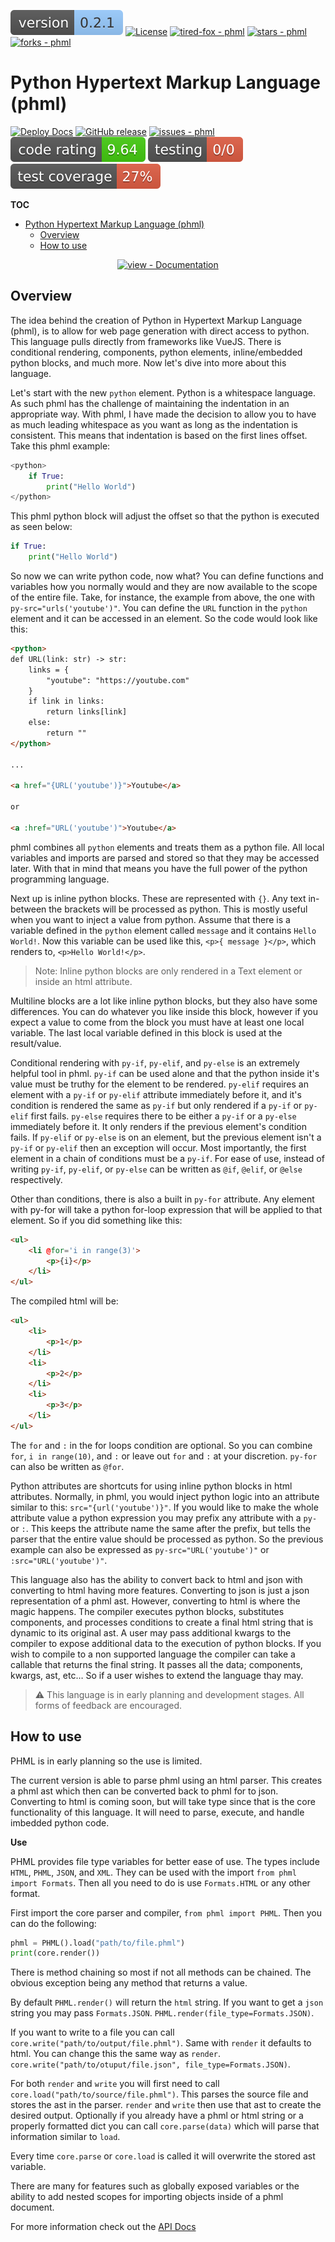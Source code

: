 ![version](assets/badges/version.svg) [![License](https://img.shields.io/badge/License-MIT-9cf)](https://github.com/Tired-Fox/phml/blob/main/LICENSE) [![tired-fox - phml](https://img.shields.io/static/v1?label=tired-fox&message=phml&color=9cf&logo=github)](https://github.com/tired-fox/phml "Go to GitHub repo")
[![stars - phml](https://img.shields.io/github/stars/tired-fox/phml?style=social)](https://github.com/tired-fox/phml)
[![forks - phml](https://img.shields.io/github/forks/tired-fox/phml?style=social)](https://github.com/tired-fox/phml)

# Python Hypertext Markup Language (phml)

[![Deploy Docs](https://github.com/Tired-Fox/phml/actions/workflows/deploy_docs.yml/badge.svg)](https://github.com/Tired-Fox/phml/actions/workflows/deploy_docs.yml) [![GitHub release](https://img.shields.io/github/release/tired-fox/phml?include_prereleases=&sort=semver&color=brightgreen)](https://github.com/tired-fox/phml/releases/) 
[![issues - phml](https://img.shields.io/github/issues/tired-fox/phml)](https://github.com/tired-fox/phml/issues) ![quality](assets/badges/quality.svg) ![testing](assets/badges/testing.svg) ![test coverage](assets/badges/test_cov.svg)

**TOC**
- [Python Hypertext Markup Language (phml)](#python-hypertext-markup-language-phml)
  - [Overview](#overview)
  - [How to use](#how-to-use)


<div align="center">

[![view - Documentation](https://img.shields.io/badge/view-Documentation-blue?style=for-the-badge)](https://tired-fox.github.io/phml/phml.html "Go to project documentation")

</div>

## Overview

The idea behind the creation of Python in Hypertext Markup Language (phml), is to allow for web page generation with direct access to python. This language pulls directly from frameworks like VueJS. There is conditional rendering, components, python elements, inline/embedded python blocks, and much more. Now let's dive into more about this language.

Let's start with the new `python` element. Python is a whitespace language. As such phml
has the challenge of maintaining the indentation in an appropriate way. With phml, I have made the decision to allow you to have as much leading whitespace as you want as long as the indentation is consistent. This means that indentation is based on the first lines offset. Take this phml example:

```python
<python>
    if True:
        print("Hello World")
</python>
```

This phml python block will adjust the offset so that the python is executed as seen below:

```python
if True:
    print("Hello World")
```

So now we can write python code, now what? You can define functions and variables
how you normally would and they are now available to the scope of the entire file.
Take, for instance, the example from above, the one with `py-src="urls('youtube')"`.
You can define the `URL` function in the `python` element and it can be accessed in an element. So the code would look like this:

```html
<python>
def URL(link: str) -> str:
    links = {
        "youtube": "https://youtube.com"
    }
    if link in links:
        return links[link]
    else:
        return ""
</python>

...

<a href="{URL('youtube')}">Youtube</a>

or 

<a :href="URL('youtube')">Youtube</a>
```

phml combines all `python` elements and treats them as a python file. All local variables and imports are parsed and stored so that they may be accessed later. With that in mind that means you have the full power of the python programming language.

Next up is inline python blocks. These are represented with `{}`. Any text in-between the brackets will be processed as python. This is mostly useful when you want to inject a value from python. Assume that there is a variable defined in the `python` element called `message`
and it contains `Hello World!`. Now this variable can be used like this, `<p>{ message }</p>`,
which renders to, `<p>Hello World!</p>`.

> Note:  Inline python blocks are only rendered in a Text element or inside an html attribute.

Multiline blocks are a lot like inline python blocks, but they also have some differences.
You can do whatever you like inside this block, however if you expect a value to come from the block you must have at least one local variable. The last local variable defined in this block is used at the result/value.

Conditional rendering with `py-if`, `py-elif`, and `py-else` is an extremely helpful tool in phml.
`py-if` can be used alone and that the python inside it's value must be truthy for the element to be rendered. `py-elif` requires an element with a `py-if` or `py-elif` attribute immediately before it, and it's condition is rendered the same as `py-if` but only rendered if a `py-if` or `py-elif` first
fails. `py-else` requires there to be either a `py-if` or a `py-else` immediately before it. It only
renders if the previous element's condition fails. If `py-elif` or `py-else` is on an element, but
the previous element isn't a `py-if` or `py-elif` then an exception will occur. Most importantly, the first element in a chain of conditions must be a `py-if`. For ease of use, instead of writing `py-if`, `py-elif`, or `py-else` can be written as `@if`, `@elif`, or `@else` respectively.

Other than conditions, there is also a built in `py-for` attribute. Any element with py-for will take a python for-loop expression that will be applied to that element. So if you did something like this:

```html
<ul>
    <li @for='i in range(3)'>
        <p>{i}</p>
    </li>
</ul>
```

The compiled html will be:

```html
<ul>
    <li>
        <p>1</p>
    </li>
    <li>
        <p>2</p>
    </li>
    <li>
        <p>3</p>
    </li>
</ul>
```

The `for` and `:` in the for loops condition are optional. So you can combine `for`, `i in range(10)`, and `:` or leave out `for` and `:` at your discretion. `py-for` can also be written as `@for`.

Python attributes are shortcuts for using inline python blocks in html attributes. Normally, in
phml, you would inject python logic into an attribute similar to this: `src="{url('youtube')}"`. If you would like to make the whole attribute value a python expression you may prefix any attribute with a `py-` or `:`. This keeps the attribute name the same after the prefix, but tells
the parser that the entire value should be processed as python. So the previous example can also be expressed as `py-src="URL('youtube')"` or `:src="URL('youtube')"`.

This language also has the ability to convert back to html and json with converting to html having more features. Converting to json is just a json representation of a phml ast. However, converting to html is where the magic happens. The compiler executes python blocks, substitutes components, and processes conditions to create a final html string that is dynamic to its original ast. A user may pass additional kwargs to the compiler to expose additional data to the execution of python blocks. If you wish to compile to a non supported language the compiler can take a callable that returns the final string. It passes all the data; components, kwargs, ast, etc… So if a user wishes to extend the language thay may.

> :warning: This language is in early planning and development stages. All forms of feedback are encouraged.

## How to use

PHML is in early planning so the use is limited.

The current version is able to parse phml using an html parser. This creates a phml ast which then can be converted back to phml for to json. Converting to html is coming soon, but will take type since that is the core functionality of this language. It will need to parse, execute, and handle imbedded python code.

**Use**

PHML provides file type variables for better ease of use. The types include `HTML`, `PHML`, `JSON`, and `XML`. They can be used with the import `from phml import Formats`. Then all you need to do is use `Formats.HTML` or any other format.

First import the core parser and compiler, `from phml import PHML`. Then you can do the following:

```python
phml = PHML().load("path/to/file.phml")
print(core.render())
```

There is method chaining so most if not all methods can be chained. The obvious exception being any method that returns a
value.

By default `PHML.render()` will return the `html` string. If you want to get a `json` string you may pass `Formats.JSON`. `PHML.render(file_type=Formats.JSON)`.

If you want to write to a file you can call `core.write("path/to/output/file.phml")`. Same with `render` it defaults to html. You can change this the same way as `render`. `core.write("path/to/otuput/file.json", file_type=Formats.JSON)`.

For both `render` and `write` you will first need to call `core.load("path/to/source/file.phml")`. This parses the source file and stores the ast in the parser. `render` and `write` then use that ast to create the desired output. Optionally if you already have a phml or html string or a properly formatted dict you can call `core.parse(data)` which will parse that information similar to `load`.

Every time `core.parse` or `core.load` is called it will overwrite the stored ast variable.

There are many for features such as globally exposed variables or the ability to add nested scopes for importing
objects inside of a phml document.

For more information check out the [API Docs](https://tired-fox.github.io/phml/phml.html)